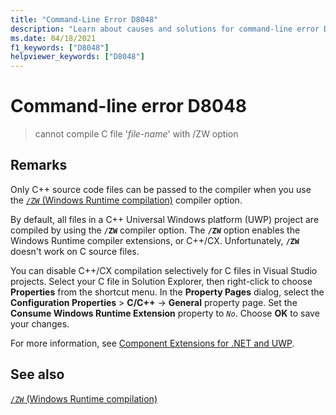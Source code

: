 ```yaml
---
title: "Command-Line Error D8048"
description: "Learn about causes and solutions for command-line error D8048"
ms.date: 04/18/2021
f1_keywords: ["D8048"]
helpviewer_keywords: ["D8048"]
---
```

# Command-line error D8048

> cannot compile C file '*file-name*' with /ZW option

## Remarks

Only C++ source code files can be passed to the compiler when you use the [`/ZW` (Windows Runtime compilation)](../../build/reference/zw-windows-runtime-compilation.md) compiler option.

By default, all files in a C++ Universal Windows platform (UWP) project are compiled by using the **`/ZW`** compiler option. The **`/ZW`** option enables the Windows Runtime compiler extensions, or C++/CX. Unfortunately, **`/ZW`** doesn't work on C source files.

You can disable C++/CX compilation selectively for C files in Visual Studio projects. Select your C file in Solution Explorer, then right-click to choose **Properties** from the shortcut menu. In the **Property Pages** dialog, select the **Configuration Properties** > **C/C++** -> **General** property page. Set the **Consume Windows Runtime Extension** property to *`No`*. Choose **OK** to save your changes.

For more information, see [Component Extensions for .NET and UWP](../../extensions/component-extensions-for-runtime-platforms.md).

## See also

[`/ZW` (Windows Runtime compilation)](../../build/reference/zw-windows-runtime-compilation.md)
